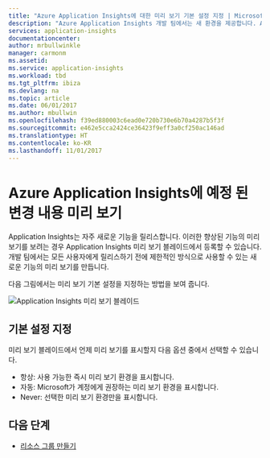 ```yaml
---
title: "Azure Application Insights에 대한 미리 보기 기본 설정 지정 | Microsoft Docs"
description: "Azure Application Insights 개발 팀에서는 새 환경을 제공합니다. Azure Portal에서 미리 보려는 새로운 환경을 설정할 수 있습니다."
services: application-insights
documentationcenter: 
author: mrbullwinkle
manager: carmonm
ms.assetid: 
ms.service: application-insights
ms.workload: tbd
ms.tgt_pltfrm: ibiza
ms.devlang: na
ms.topic: article
ms.date: 06/01/2017
ms.author: mbullwin
ms.openlocfilehash: f39ed880003c6ead0e720b730e6b70a4287b5f3f
ms.sourcegitcommit: e462e5cca2424ce36423f9eff3a0cf250ac146ad
ms.translationtype: HT
ms.contentlocale: ko-KR
ms.lasthandoff: 11/01/2017
---
```

# <a name="preview-upcoming-changes-to-azure-application-insights"></a>Azure Application Insights에 예정 된 변경 내용 미리 보기 

Application Insights는 자주 새로운 기능을 릴리스합니다. 이러한 향상된 기능의 미리 보기를 보려는 경우 Application Insights 미리 보기 블레이드에서 등록할 수 있습니다.  개발 팀에서는 모든 사용자에게 릴리스하기 전에 제한적인 방식으로 사용할 수 있는 새로운 기능의 미리 보기를 만듭니다. 

다음 그림에서는 미리 보기 기본 설정을 지정하는 방법을 보여 줍니다.

![Application Insights 미리 보기 블레이드](./media/app-insights-preview/preview.png)

## <a name="set-preferences"></a>기본 설정 지정

미리 보기 블레이드에서 언제 미리 보기를 표시할지 다음 옵션 중에서 선택할 수 있습니다.

- 항상: 사용 가능한 즉시 미리 보기 환경을 표시합니다.
- 자동: Microsoft가 계정에게 권장하는 미리 보기 환경을 표시합니다. 
- Never: 선택한 미리 보기 환경만을 표시합니다. 

## <a name="next-steps"></a>다음 단계

- [리소스 그룹 만들기](app-insights-create-new-resource.md)
